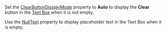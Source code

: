 Set the [ClearButtonDisplayMode](https://docs.devexpress.com/Blazor/DevExpress.Blazor.Base.DxTextEditorBase.ClearButtonDisplayMode) property to **Auto** to display the **Clear** button in the [Text Box](https://docs.devexpress.com/Blazor/DevExpress.Blazor.DxTextBox) when it is not empty.

Use the [NullText](https://docs.devexpress.com/Blazor/DevExpress.Blazor.Base.DxTextEditorBase.NullText) property to display placeholder text in the Text Box when it is empty.
